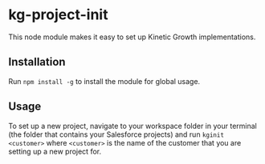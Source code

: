 # kg-project-init
This node module makes it easy to set up Kinetic Growth implementations.

## Installation
Run `npm install -g` to install the module for global usage.

## Usage
To set up a new project, navigate to your workspace folder in your terminal (the folder that contains your Salesforce projects) and run `kginit <customer>` where `<customer>` is the name of the customer that you are setting up a new project for.